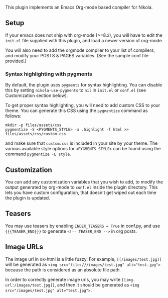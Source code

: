 This plugin implements an Emacs Org-mode based compiler for Nikola.

## Setup

If your emacs does not ship with org-mode (>=8.x), you will have to edit the
`init.el` file supplied with this plugin, and load a newer version of org-mode.

You will also need to add the orgmode compiler to your list of compilers, and
modify your POSTS & PAGES variables.  (See the sample conf file provided.)

### Syntax highlighting with pygments

By default, the plugin uses `pygments` for syntax highlighting. You can disable
this by setting `nikola-use-pygments` to `nil` in `init.el` or `conf.el` (see
Customization section below).

To get proper syntax highlighting, you will need to add custom CSS to your
theme. You can generate this CSS using the `pygmentize` command as follows:

    mkdir -p files/assets/css
    pygmentize -S <PYGMENTS_STYLE> -a .highlight -f html >> files/assets/css/custom.css

and make sure that `custom.css` is included in your site by your
theme. The various available style options for `<PYGMENTS_STYLE>` can be found
using the command `pygmentize -L style`.

## Customization

You can add any customization variables that you wish to add, to modify the
output generated by org-mode to `conf.el` inside the plugin directory.  This
lets you have custom configuration, that doesn't get wiped out each time the
plugin is updated.

## Teasers

You may use teasers by enabling `INDEX_TEASERS = True` in conf.py, and
use `{{{TEASER_END}}}` to generate `<!-- TEASER_END -->` in org posts.

## Image URLs

The image url in ox-html is a little fuzzy. For example, `[[/images/test.jpg]]` will be
generated as `<img src="file:///images/test.jpg" alt="test.jpg">`
because the path is considered as an absolute file path.

In order to correctly generate image urls, you may write `[[img-url:/images/test.jpg]]`,
and then it should be generated as `<img src="/images/test.jpg" alt="test.jpg">`.
